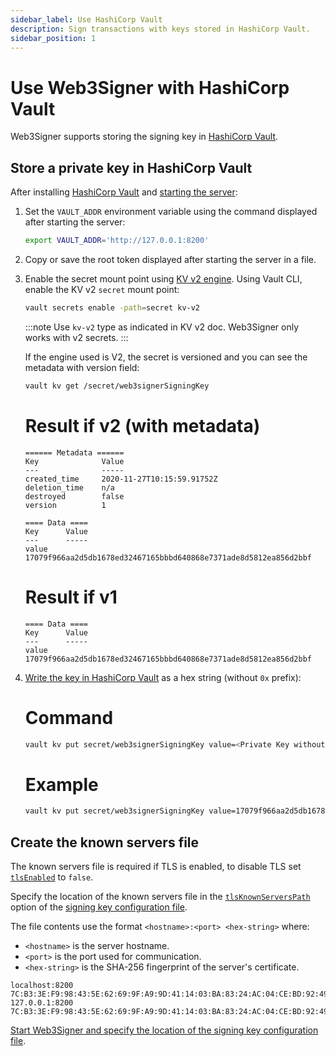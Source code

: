 ```yaml
---
sidebar_label: Use HashiCorp Vault
description: Sign transactions with keys stored in HashiCorp Vault.
sidebar_position: 1
---
```


# Use Web3Signer with HashiCorp Vault

Web3Signer supports storing the signing key in [HashiCorp Vault](https://www.hashicorp.com/products/vault/).

## Store a private key in HashiCorp Vault

After installing [HashiCorp Vault](https://learn.hashicorp.com/vault/getting-started/install) and
[starting the server](https://learn.hashicorp.com/vault/getting-started/dev-server):

1. Set the `VAULT_ADDR` environment variable using the command displayed after starting the server:

   ```bash
   export VAULT_ADDR='http://127.0.0.1:8200'
   ```

2. Copy or save the root token displayed after starting the server in a file.

3. Enable the secret mount point using [KV v2 engine](https://www.vaultproject.io/docs/secrets/kv/kv-v2).
   Using Vault CLI, enable the KV v2 `secret` mount point:

   ```bash
   vault secrets enable -path=secret kv-v2
   ```

   :::note
   Use `kv-v2` type as indicated in KV v2 doc. Web3Signer only works with v2 secrets.
   :::

   If the engine used is V2, the secret is versioned and you can see the metadata with version field:

   ```bash
   vault kv get /secret/web3signerSigningKey
   ```

   <!--tabs-->

   # Result if v2 (with metadata)

   ```text
   ====== Metadata ======
   Key              Value
   ---              -----
   created_time     2020-11-27T10:15:59.91752Z
   deletion_time    n/a
   destroyed        false
   version          1

   ==== Data ====
   Key      Value
   ---      -----
   value    17079f966aa2d5db1678ed32467165bbbd640868e7371ade8d5812ea856d2bbf
   ```

   # Result if v1

   ```text
   ==== Data ====
   Key      Value
   ---      -----
   value    17079f966aa2d5db1678ed32467165bbbd640868e7371ade8d5812ea856d2bbf
   ```

   <!--/tabs-->

4. [Write the key in HashiCorp Vault](https://learn.hashicorp.com/vault/getting-started/first-secret)
   as a hex string (without `0x` prefix):

   <!--tabs-->

   # Command

   ```bash
   vault kv put secret/web3signerSigningKey value=<Private Key without 0x prefix>
   ```

   # Example

   ```bash
   vault kv put secret/web3signerSigningKey value=17079f966aa2d5db1678ed32467165bbbd640868e7371ade8d5812ea856d2bbf
   ```

   <!--/tabs-->

## Create the known servers file

The known servers file is required if TLS is enabled, to disable TLS set
[`tlsEnabled`](../../reference/key-config-file-params.md#hashicorp-vault) to `false`.

Specify the location of the known servers file in the
[`tlsKnownServersPath`](../../reference/key-config-file-params.md#hashicorp-vault) option of the
[signing key configuration file].

The file contents use the format `<hostname>:<port> <hex-string>` where:

- `<hostname>` is the server hostname.
- `<port>` is the port used for communication.
- `<hex-string>` is the SHA-256 fingerprint of the server's certificate.

```
localhost:8200 7C:B3:3E:F9:98:43:5E:62:69:9F:A9:9D:41:14:03:BA:83:24:AC:04:CE:BD:92:49:1B:8D:B2:A4:86:39:4C:BB
127.0.0.1:8200 7C:B3:3E:F9:98:43:5E:62:69:9F:A9:9D:41:14:03:BA:83:24:AC:04:CE:BD:92:49:1B:8D:B2:A4:86:39:4C:BB
```

[Start Web3Signer and specify the location of the signing key configuration file].

<!-- Links -->

[signing key configuration file]: ../use-signing-keys.md
[Start Teku]: https://docs.teku.consensys.net/get-started/start-teku
[Start Web3Signer and specify the location of the signing key configuration file]: ../../get-started/start-web3signer.md
